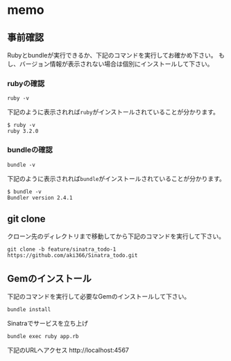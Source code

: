 # memo

## 事前確認
Rubyとbundleが実行できるか、下記のコマンドを実行してお確かめ下さい。
もし、バージョン情報が表示されない場合は個別にインストールして下さい。
### rubyの確認
```
ruby -v
```
下記のように表示されれば`ruby`がインストールされていることが分かります。
```
$ ruby -v
ruby 3.2.0
```

### bundleの確認
```
bundle -v
```
下記のように表示されれば`bundle`がインストールされていることが分かります。
```
$ bundle -v
Bundler version 2.4.1
```

## git clone
クローン先のディレクトリまで移動してから下記のコマンドを実行して下さい。
```
git clone -b feature/sinatra_todo-1 https://github.com/aki366/Sinatra_todo.git
```

## Gemのインストール
下記のコマンドを実行して必要なGemのインストールして下さい。
```
bundle install
```

Sinatraでサービスを立ち上げ
```
bundle exec ruby app.rb
```

下記のURLへアクセス
http://localhost:4567
